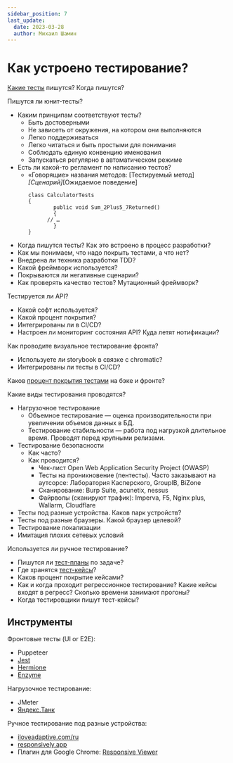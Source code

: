 ```yaml
---
sidebar_position: 7
last_update:
  date: 2023-03-28
  author: Михаил Шамин
---
```

# Как устроено тестирование?

[Какие тесты](https://bureau.ru/soviet/20191024/) пишутся? Когда пишутся?

Пишутся ли юнит-тесты?
- Каким принципам соответствуют тесты?
  - Быть достоверными
  - Не зависеть от окружения, на котором они выполняются
  - Легко поддерживаться
  - Легко читаться и быть простыми для понимания
  - Соблюдать единую конвенцию именования
  - Запускаться регулярно в автоматическом режиме
- Есть ли какой-то регламент по написанию тестов?
  - «Говорящие» названия методов: [Тестируемый метод]_[Сценарий]_[Ожидаемое поведение]
    ```
    сlass CalculatorTests
    {
            public void Sum_2Plus5_7Returned()
            {
          // …
            }
    }
    ```
- Когда пишутся тесты? Как это встроено в процесс разработки?
- Как мы понимаем, что надо покрыть тестами, а что нет?
- Внедрена ли техника разработки TDD?
- Какой фреймворк используется?
- Покрываются ли негативные сценарии?
- Как проверять качество тестов? Мутационный фреймворк?

Тестируется ли API? 
- Какой софт используется?
- Какой процент покрытия? 
- Интегрированы ли в CI/CD?
- Настроен ли мониторинг состояния API? Куда летят нотификации?

Как проводите визуальное тестирование фронта?
- Используете ли storybook в связке с chromatic?
- Интегрированы ли тесты в CI/CD?

Каков [процент покрытия тестами](https://bureau.ru/soviet/20191017/) на бэке и фронте?

Какие виды тестирования проводятся?
- Нагрузочное тестирование
    - Объемное тестирование — оценка производительности при увеличении объемов данных в БД.
    - Тестирование стабильности — работа под нагрузкой длительное время. Проводят перед крупными релизами.
- Тестирование безопасности
  - Как часто?
  - Как проводится?
    - Чек-лист Open Web Application Security Project (OWASP)
    - Тесты на проникновение (пентесты). Часто заказывают на аутсорсе: Лаборатория Касперского, GroupIB, BiZone
    - Сканирование: Burp Suite, acunetix, nessus
    - Файрволы (сканируют трафик): Imperva, F5, Nginx plus, Wallarm, Cloudflare
- Тесты под разные устройства. Каков парк устройств?
- Тесты под разные браузеры. Какой браузер целевой?
- Тестирование локализации
- Имитация плохих сетевых условий

Используется ли ручное тестирование?
- Пишутся ли [тест-планы](./docs/test-plan.md) по задаче?
- Где хранятся [тест-кейсы](./docs/test-case.md)?
- Каков процент покрытие кейсами?
- Как и когда проходит регрессионное тестирование? Какие кейсы входят в регресс? Сколько времени занимают прогоны?
- Когда тестировщики пишут тест-кейсы?

## Инструменты

Фронтовые тесты (UI or E2E):
- Puppeteer
- [Jest](https://jestjs.io/ru/)
- [Hermione](https://yandex.ru/dev/hermione/)
- [Enzyme](https://airbnb.io/enzyme/index.html)

Нагрузочное тестирование:
- JMeter
- [Яндекс.Танк](https://yandex.ru/dev/tank/)

Ручное тестирование под разные устройства:
- [iloveadaptive.com/ru](http://iloveadaptive.com/ru/)
- [responsively.app](https://responsively.app/)
- Плагин для Google Chrome: [Responsive Viewer](https://chrome.google.com/webstore/detail/responsive-viewer/inmopeiepgfljkpkidclfgbgbmfcennb?fbclid=IwAR14zjRPQ0O_28xb482xFeCkOAw7LhNc6Y4Yi7KWRTLkF1lWuNcRwMoXEKU)